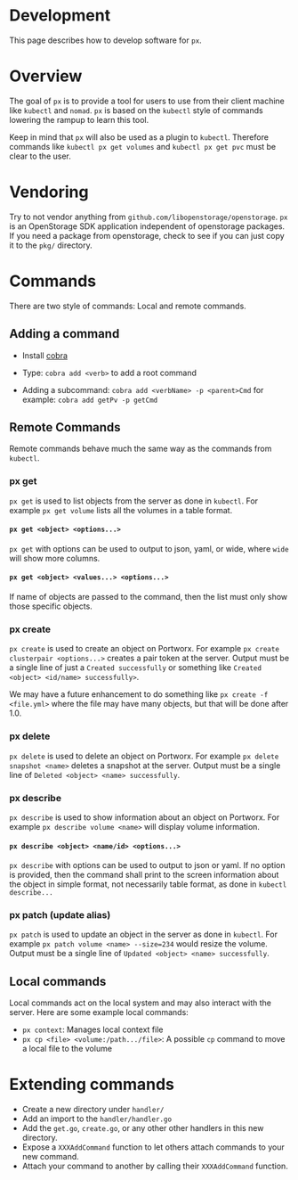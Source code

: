 # Development
This page describes how to develop software for `px`.

# Overview
The goal of `px` is to provide a tool for users to use from their client machine like `kubectl` and `nomad`. `px` is based on the `kubectl` style of commands lowering the rampup to learn this tool.

Keep in mind that `px` will also be used as a plugin to `kubectl`. Therefore commands like `kubectl px get volumes` and `kubectl px get pvc` must be clear to the user.

# Vendoring
Try to not vendor anything from `github.com/libopenstorage/openstorage`. `px` is an OpenStorage SDK application independent of openstorage packages. If you need a package from openstorage, check to see if you can just copy it to the `pkg/` directory.

# Commands
There are two style of commands: Local and remote commands.

## Adding a command

* Install [cobra](https://github.com/spf13/cobra#installing)
* Type: `cobra add <verb>` to add a root command

* Adding a subcommand: `cobra add <verbName> -p <parent>Cmd` for example: `cobra add getPv -p getCmd`

## Remote Commands
Remote commands behave much the same way as the commands from `kubectl`.

### px get
`px get` is used to list objects from the server as done in `kubectl`. For example `px get volume` lists all the volumes in a table format.

#### `px get <object> <options...>`
`px get` with options can be used to output to json, yaml, or wide, where `wide` will show more columns.

#### `px get <object> <values...> <options...>`
If name of objects are passed to the command, then the list must only show those specific objects.

### px create
`px create` is used to create an object on Portworx. For example `px create clusterpair <options...>` creates a pair token at the server. Output must be a single line of just a `Created successfully` or something like `Created <object> <id/name> successfully>`.

We may have a future enhancement to do something like `px create -f <file.yml>` where the file may have many objects, but that will be done after 1.0.

### px delete
`px delete` is used to delete an object on Portworx. For example `px delete snapshot <name>` deletes a snapshot at the server. Output must be a single line of `Deleted <object> <name> successfully`.

### px describe
`px describe` is used to show information about an object on Portworx. For example `px describe volume <name>` will display volume information.

#### `px describe <object> <name/id> <options...>`
`px describe` with options can be used to output to json or yaml. If no option is provided, then the command shall print to the screen information about the object in simple format, not necessarily table format, as done in `kubectl describe...`

### px patch (update alias)
`px patch` is used to update an object in the server as done in `kubectl`. For example `px patch volume <name> --size=234` would resize the volume. Output must be a single line of `Updated <object> <name> successfully`.

## Local commands
Local commands act on the local system and may also interact with the server. Here are some example local commands:

* `px context`: Manages local context file
* `px cp <file> <volume:/path.../file>`: A possible `cp` command to move a local file to the volume

# Extending commands

* Create a new directory under `handler/`
* Add an import to the `handler/handler.go`
* Add the `get.go`, `create.go`, or any other other handlers in this new
  directory.
* Expose a `XXXAddCommand` function to let others attach commands to your new
  command.
* Attach your command to another by calling their `XXXAddCommand` function.

